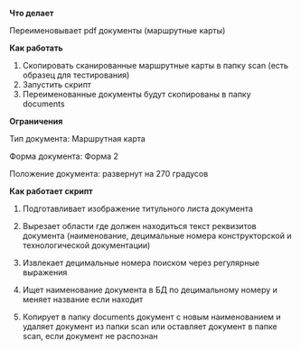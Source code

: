 **Что делает**

Переименовывает pdf документы (маршрутные карты)

**Как работать**

1. Скопировать сканированные маршрутные карты в папку scan (есть образец для тестирования)
2. Запустить скрипт
3. Переименованные документы будут скопированы в папку documents

**Ограничения**

Тип документа: Маршрутная карта

Форма документа: Форма 2

Положение документа: развернут на 270 градусов

**Как работает скрипт**

1. Подготавливает изображение титульного листа документа

2. Вырезает области где должен находиться текст реквизитов документа (наименование, децимальные номера конструкторской и технологической документации)

3. Извлекает децимальные номера поиском через регулярные выражения

4. Ищет наименование документа в БД по децимальному номеру и меняет название если находит

5. Копирует в папку documents документ с новым наименованием и удаляет документ из папки scan или оставляет документ в папке scan, если документ не распознан
